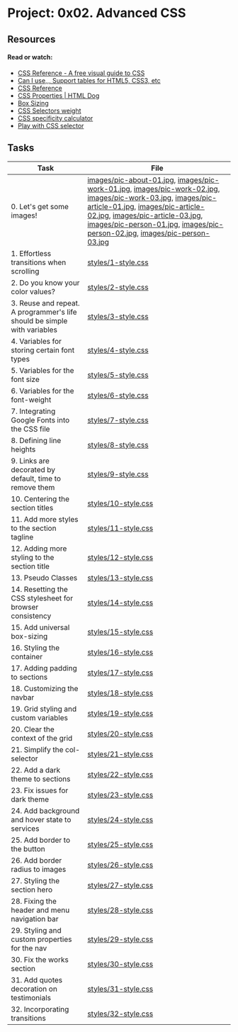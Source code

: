 # Project: 0x02. Advanced CSS

## Resources

#### Read or watch:

- [CSS Reference - A free visual guide to CSS](https://intranet.alxswe.com/rltoken/MeWjjFdnI4juKMuswMHCDw)
- [Can I use,,, Support tables for HTML5, CSS3, etc](https://intranet.alxswe.com/rltoken/aacSCBKtMfaYb2ut8ADIIw)
- [CSS Reference](https://intranet.alxswe.com/rltoken/IHj5JLS3egRBhskQB5H18w)
- [CSS Properties | HTML Dog](https://intranet.alxswe.com/rltoken/86gOgI3QURbl3jboMjvdBA)
- [Box Sizing](https://intranet.alxswe.com/rltoken/C9A8kyK5eYXel9cNEgOutw)
- [CSS Selectors weight](https://intranet.alxswe.com/rltoken/cJCkolmCPaQS_DOm6ttAuw)
- [CSS specificity calculator](https://intranet.alxswe.com/rltoken/sbxh4s-Q7e6A10dvGIlwpg)
- [Play with CSS selector](https://intranet.alxswe.com/rltoken/1Ui1GLYaGceqw9_9LFw-SQ)

## Tasks

| Task                                                                     | File                                                                                                                                                                                                                                                                                                                                                                                                                                                                                                                                                                   |
| ------------------------------------------------------------------------ | ---------------------------------------------------------------------------------------------------------------------------------------------------------------------------------------------------------------------------------------------------------------------------------------------------------------------------------------------------------------------------------------------------------------------------------------------------------------------------------------------------------------------------------------------------------------------- |
| 0. Let's get some images!                                                | [images/pic-about-01.jpg](./images/pic-about-01.jpg), [images/pic-work-01.jpg](./images/pic-work-01.jpg), [images/pic-work-02.jpg](./images/pic-work-02.jpg), [images/pic-work-03.jpg](./images/pic-work-03.jpg), [images/pic-article-01.jpg](./images/pic-article-01.jpg), [images/pic-article-02.jpg](./images/pic-article-02.jpg), [images/pic-article-03.jpg](./images/pic-article-03.jpg), [images/pic-person-01.jpg](./images/pic-person-01.jpg), [images/pic-person-02.jpg](./images/pic-person-02.jpg), [images/pic-person-03.jpg](./images/pic-person-03.jpg) |
| 1. Effortless transitions when scrolling                                 | [styles/1-style.css](./styles/1-style.css)                                                                                                                                                                                                                                                                                                                                                                                                                                                                                                                             |
| 2. Do you know your color values?                                        | [styles/2-style.css](./styles/2-style.css)                                                                                                                                                                                                                                                                                                                                                                                                                                                                                                                             |
| 3. Reuse and repeat. A programmer's life should be simple with variables | [styles/3-style.css](./styles/3-style.css)                                                                                                                                                                                                                                                                                                                                                                                                                                                                                                                             |
| 4. Variables for storing certain font types                              | [styles/4-style.css](./styles/4-style.css)                                                                                                                                                                                                                                                                                                                                                                                                                                                                                                                             |
| 5. Variables for the font size                                           | [styles/5-style.css](./styles/5-style.css)                                                                                                                                                                                                                                                                                                                                                                                                                                                                                                                             |
| 6. Variables for the font-weight                                         | [styles/6-style.css](./styles/6-style.css)                                                                                                                                                                                                                                                                                                                                                                                                                                                                                                                             |
| 7. Integrating Google Fonts into the CSS file                            | [styles/7-style.css](./styles/7-style.css)                                                                                                                                                                                                                                                                                                                                                                                                                                                                                                                             |
| 8. Defining line heights                                                 | [styles/8-style.css](./styles/8-style.css)                                                                                                                                                                                                                                                                                                                                                                                                                                                                                                                             |
| 9. Links are decorated by default, time to remove them                   | [styles/9-style.css](./styles/9-style.css)                                                                                                                                                                                                                                                                                                                                                                                                                                                                                                                             |
| 10. Centering the section titles                                         | [styles/10-style.css](./styles/10-style.css)                                                                                                                                                                                                                                                                                                                                                                                                                                                                                                                           |
| 11. Add more styles to the section tagline                               | [styles/11-style.css](./styles/11-style.css)                                                                                                                                                                                                                                                                                                                                                                                                                                                                                                                           |
| 12. Adding more styling to the section title                             | [styles/12-style.css](./styles/12-style.css)                                                                                                                                                                                                                                                                                                                                                                                                                                                                                                                           |
| 13. Pseudo Classes                                                       | [styles/13-style.css](./styles/13-style.css)                                                                                                                                                                                                                                                                                                                                                                                                                                                                                                                           |
| 14. Resetting the CSS stylesheet for browser consistency                 | [styles/14-style.css](./styles/14-style.css)                                                                                                                                                                                                                                                                                                                                                                                                                                                                                                                           |
| 15. Add universal box-sizing                                             | [styles/15-style.css](./styles/15-style.css)                                                                                                                                                                                                                                                                                                                                                                                                                                                                                                                           |
| 16. Styling the container                                                | [styles/16-style.css](./styles/16-style.css)                                                                                                                                                                                                                                                                                                                                                                                                                                                                                                                           |
| 17. Adding padding to sections                                           | [styles/17-style.css](./styles/17-style.css)                                                                                                                                                                                                                                                                                                                                                                                                                                                                                                                           |
| 18. Customizing the navbar                                               | [styles/18-style.css](./styles/18-style.css)                                                                                                                                                                                                                                                                                                                                                                                                                                                                                                                           |
| 19. Grid styling and custom variables                                    | [styles/19-style.css](./styles/19-style.css)                                                                                                                                                                                                                                                                                                                                                                                                                                                                                                                           |
| 20. Clear the context of the grid                                        | [styles/20-style.css](./styles/20-style.css)                                                                                                                                                                                                                                                                                                                                                                                                                                                                                                                           |
| 21. Simplify the col- selector                                           | [styles/21-style.css](./styles/21-style.css)                                                                                                                                                                                                                                                                                                                                                                                                                                                                                                                           |
| 22. Add a dark theme to sections                                         | [styles/22-style.css](./styles/22-style.css)                                                                                                                                                                                                                                                                                                                                                                                                                                                                                                                           |
| 23. Fix issues for dark theme                                            | [styles/23-style.css](./styles/23-style.css)                                                                                                                                                                                                                                                                                                                                                                                                                                                                                                                           |
| 24. Add background and hover state to services                           | [styles/24-style.css](./styles/24-style.css)                                                                                                                                                                                                                                                                                                                                                                                                                                                                                                                           |
| 25. Add border to the button                                             | [styles/25-style.css](./styles/25-style.css)                                                                                                                                                                                                                                                                                                                                                                                                                                                                                                                           |
| 26. Add border radius to images                                          | [styles/26-style.css](./styles/26-style.css)                                                                                                                                                                                                                                                                                                                                                                                                                                                                                                                           |
| 27. Styling the section hero                                             | [styles/27-style.css](./styles/27-style.css)                                                                                                                                                                                                                                                                                                                                                                                                                                                                                                                           |
| 28. Fixing the header and menu navigation bar                            | [styles/28-style.css](./styles/28-style.css)                                                                                                                                                                                                                                                                                                                                                                                                                                                                                                                           |
| 29. Styling and custom properties for the nav                            | [styles/29-style.css](./styles/29-style.css)                                                                                                                                                                                                                                                                                                                                                                                                                                                                                                                           |
| 30. Fix the works section                                                | [styles/30-style.css](./styles/30-style.css)                                                                                                                                                                                                                                                                                                                                                                                                                                                                                                                           |
| 31. Add quotes decoration on testimonials                                | [styles/31-style.css](./styles/31-style.css)                                                                                                                                                                                                                                                                                                                                                                                                                                                                                                                           |
| 32. Incorporating transitions                                            | [styles/32-style.css](./styles/32-style.css)                                                                                                                                                                                                                                                                                                                                                                                                                                                                                                                           |
